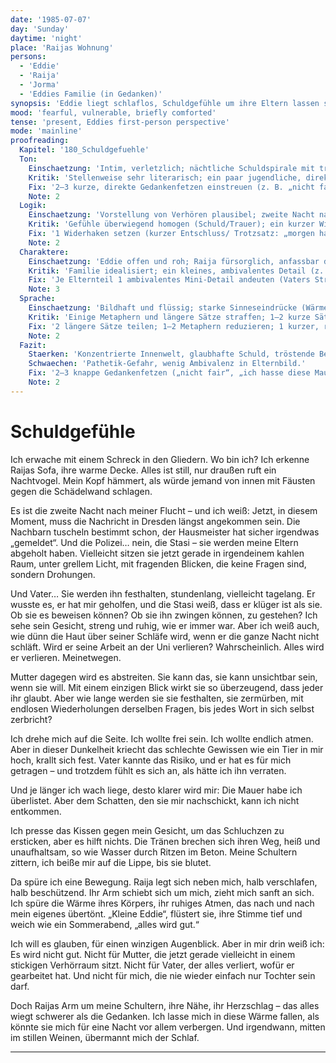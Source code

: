 ```yaml
---
date: '1985-07-07'
day: 'Sunday'
daytime: 'night'
place: 'Raijas Wohnung'
persons:
  - 'Eddie'
  - 'Raija'
  - 'Jorma'
  - 'Eddies Familie (in Gedanken)'
synopsis: 'Eddie liegt schlaflos, Schuldgefühle um ihre Eltern lassen sie Bilder von Stasi-Verhören sehen; Raija legt sich zu ihr und tröstet sie, bis sie erschöpft einschläft.'
mood: 'fearful, vulnerable, briefly comforted'
tense: 'present, Eddies first-person perspective'
mode: 'mainline'
proofreading:
  Kapitel: '180_Schuldgefuehle'
  Ton:
    Einschaetzung: 'Intim, verletzlich; nächtliche Schuldspirale mit tröstender Nähe durch Raija.'
    Kritik: 'Stellenweise sehr literarisch; ein paar jugendliche, direkte Gedankenfetzen würden Pathos brechen und Unmittelbarkeit erhöhen.'
    Fix: '2–3 kurze, direkte Gedankenfetzen einstreuen (z. B. „nicht fair“, „ich hasse diese Mauern“); 1 winziger Trotz-/Wut‑Moment vor der Beruhigung setzen.'
    Note: 2
  Logik:
    Einschaetzung: 'Vorstellung von Verhören plausibel; zweite Nacht nach der Flucht sauber verortet.'
    Kritik: 'Gefühle überwiegend homogen (Schuld/Trauer); ein kurzer Widerhaken (Wut/Trotz/klare Entscheidung) könnte die Kurve abwechslungsreicher machen.'
    Fix: '1 Widerhaken setzen (kurzer Entschluss/ Trotzsatz: „morgen halte ich durch“); 1 Mikro‑Zeitanker (tiefe Nacht, Uhr) ergänzen.'
    Note: 2
  Charaktere:
    Einschaetzung: 'Eddie offen und roh; Raija fürsorglich, anfassbar durch körperliche Nähe.'
    Kritik: 'Familie idealisiert; ein kleines, ambivalentes Detail (z. B. Vaters Strenge vs. Liebe) würde Tiefe geben.'
    Fix: 'Je Elternteil 1 ambivalentes Mini‑Detail andeuten (Vaters Strenge vs. Wärme; Mutters Blick vs. Schweigen).'
    Note: 3
  Sprache:
    Einschaetzung: 'Bildhaft und flüssig; starke Sinneseindrücke (Wärme, Atem, Nachtgeräusche).'
    Kritik: 'Einige Metaphern und längere Sätze straffen; 1–2 kurze Sätze/Einwürfe im Jugendsound einstreuen.'
    Fix: '2 längere Sätze teilen; 1–2 Metaphern reduzieren; 1 kurzer, rotziger Satz als Kontrast.'
    Note: 2
  Fazit:
    Staerken: 'Konzentrierte Innenwelt, glaubhafte Schuld, tröstende Beziehung zu Raija.'
    Schwaechen: 'Pathetik-Gefahr, wenig Ambivalenz in Elternbild.'
    Fix: '2–3 knappe Gedankenfetzen („nicht fair“, „ich hasse diese Mauern“), ein ambivalentes Eltern-Detail, Metaphern minimal reduzieren.'
    Note: 2
---
```


# Schuldgefühle

Ich erwache mit einem Schreck in den Gliedern. Wo bin ich? Ich erkenne Raijas
Sofa, ihre warme Decke. Alles ist still, nur draußen ruft ein Nachtvogel. Mein
Kopf hämmert, als würde jemand von innen mit Fäusten gegen die Schädelwand
schlagen.

Es ist die zweite Nacht nach meiner Flucht – und ich weiß: Jetzt, in diesem
Moment, muss die Nachricht in Dresden längst angekommen sein. Die Nachbarn
tuscheln bestimmt schon, der Hausmeister hat sicher irgendwas „gemeldet“. Und
die Polizei… nein, die Stasi – sie werden meine Eltern abgeholt haben.
Vielleicht sitzen sie jetzt gerade in irgendeinem kahlen Raum, unter grellem
Licht, mit fragenden Blicken, die keine Fragen sind, sondern Drohungen.

Und Vater… Sie werden ihn festhalten, stundenlang, vielleicht tagelang. Er
wusste es, er hat mir geholfen, und die Stasi weiß, dass er klüger ist als sie.
Ob sie es beweisen können? Ob sie ihn zwingen können, zu gestehen? Ich sehe sein
Gesicht, streng und ruhig, wie er immer war. Aber ich weiß auch, wie dünn die
Haut über seiner Schläfe wird, wenn er die ganze Nacht nicht schläft. Wird er
seine Arbeit an der Uni verlieren? Wahrscheinlich. Alles wird er verlieren.
Meinetwegen.

Mutter dagegen wird es abstreiten. Sie kann das, sie kann unsichtbar sein, wenn
sie will. Mit einem einzigen Blick wirkt sie so überzeugend, dass jeder ihr
glaubt. Aber wie lange werden sie sie festhalten, sie zermürben, mit endlosen
Wiederholungen derselben Fragen, bis jedes Wort in sich selbst zerbricht?

Ich drehe mich auf die Seite. Ich wollte frei sein. Ich wollte endlich atmen.
Aber in dieser Dunkelheit kriecht das schlechte Gewissen wie ein Tier in mir
hoch, krallt sich fest. Vater kannte das Risiko, und er hat es für mich getragen
– und trotzdem fühlt es sich an, als hätte ich ihn verraten.

Und je länger ich wach liege, desto klarer wird mir: Die Mauer habe ich
überlistet. Aber dem Schatten, den sie mir nachschickt, kann ich nicht
entkommen.

Ich presse das Kissen gegen mein Gesicht, um das Schluchzen zu ersticken, aber
es hilft nichts. Die Tränen brechen sich ihren Weg, heiß und unaufhaltsam, so
wie Wasser durch Ritzen im Beton. Meine Schultern zittern, ich beiße mir auf die
Lippe, bis sie blutet.

Da spüre ich eine Bewegung. Raija legt sich neben mich, halb verschlafen, halb
beschützend. Ihr Arm schiebt sich um mich, zieht mich sanft an sich. Ich spüre
die Wärme ihres Körpers, ihr ruhiges Atmen, das nach und nach mein eigenes
übertönt. „Kleine Eddie“, flüstert sie, ihre Stimme tief und weich wie ein
Sommerabend, „alles wird gut.“

Ich will es glauben, für einen winzigen Augenblick. Aber in mir drin weiß ich:
Es wird nicht gut. Nicht für Mutter, die jetzt gerade vielleicht in einem
stickigen Verhörraum sitzt. Nicht für Vater, der alles verliert, wofür er
gearbeitet hat. Und nicht für mich, die nie wieder einfach nur Tochter sein
darf.

Doch Raijas Arm um meine Schultern, ihre Nähe, ihr Herzschlag – das alles wiegt
schwerer als die Gedanken. Ich lasse mich in diese Wärme fallen, als könnte sie
mich für eine Nacht vor allem verbergen. Und irgendwann, mitten im stillen
Weinen, übermannt mich der Schlaf.

---
